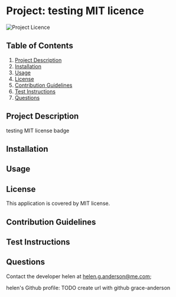 # Project: testing MIT licence

![Project Licence](https://img.shields.io/badge/License-MIT-brightgreen)
  
## Table of Contents
1. [Project Description](#project-description)
2. [Installation](#installation)
3. [Usage](#usage)
4. [License](#license)
5. [Contribution Guidelines](#contribution-guidelines)
6. [Test Instructions](#test-instructions)
7. [Questions](#questions)

## Project Description 
testing MIT license badge

## Installation


## Usage


## License
This application is covered by MIT license.

## Contribution Guidelines

  
## Test Instructions


## Questions 
Contact the developer helen at helen.g.anderson@me.com;

helen's Github profile: TODO create url with github grace-anderson
  